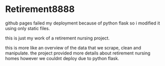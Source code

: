 # Retirement8888

github pages failed my deployment because of python flask so i modified it using only static files.

this is just my work of a retirement nursing project.

this is more like an overview of the data that we scrape, clean and manipulate.  the project provided more details about retirement nursing homes however we couldnt deploy due to python flask.  
